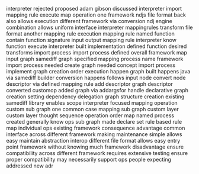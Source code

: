 interpreter rejected proposed adam gibson discussed interpreter import mapping rule execute map operation one framework ndjs file format back also allows execution different framework via conversion ndj engine combination allows uniform interface interpreter mappingrules transform file format another mapping rule execution mapping rule named function contain function signature input output mapping rule interpreter know function execute interpreter built implementation defined function desired transforms import process import process defined overall framework map input graph samediff graph specified mapping process name framework import process needed create graph needed concept import process implement graph creation order execution happen graph built happens java via samediff builder conversion happens follows input node convert node descriptor via defined mapping rule add descriptor graph descriptor converted customop added graph via addargsfor handle declarative graph creation setting dependency delegation graph structure creation existing samediff library enables scope interpreter focused mapping operation custom sub graph one common case mapping sub graph custom layer custom layer thought sequence operation order map named process created generally know ops sub graph made declare set rule based rule map individual ops existing framework consequence advantage common interface across different framework making maintenance simple allows easy maintain abstraction interop different file format allows easy entry point framework without knowing much framework disadvantage ensure compatibility across different framework requires extensive testing ensure proper compatibility may necessarily support ops people expecting addressed new adr